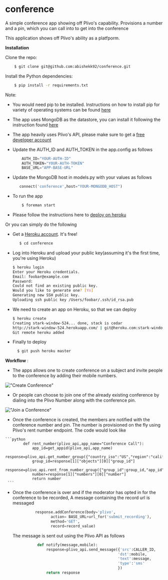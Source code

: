 conference
==========

A simple conference app showing off Plivo's capability. Provisions a number and a pin, which you can call into to get into the conference

This application shows off Plivo's ability as a platfporm.

__Installation__


Clone the repo:

```bash
    $ git clone git@github.com:abishekk92/conference.git
```

Install the Python dependencies:

```bash
    $ pip install -r requirements.txt
```
Note: 

  - You would need pip to be installed. Instructions on how to install pip for variety of operating systems can be found [here](http://www.pip-installer.org/en/latest/installing.html)

  - The app uses MongoDB as the datastore, you can install it following the instruction found [here](http://docs.mongodb.org/manual/installation/)
  
  - The app heavily uses Plivo's API, please make sure to get a [free developer account](http://plivo.com/)
  
  - Update the AUTH_ID and AUTH_TOKEN in the app.config as follows 
  
    ```python
        AUTH_ID="YOUR-AUTH-ID"
        AUTH_TOKEN="YOUR-AUTH-TOKEN"
        BASE_URL="APP-BASE-URL"
    ```
    
  - Update the MongoDB host in models.py with your values as follows
     
     ```python
        connect('conference',host="YOUR-MONGODB_HOST")
     ```
     
  - To run the app
    
    ```bash
        $ foreman start
    ```
  - Please follow the instructions here to [deploy on heroku]( https://devcenter.heroku.com/articles/python)

Or you can simply do the following

  - Get a [Heroku account](https://id.heroku.com/signup). It's free!
  
    ```bash
       $ cd conference
    ```
  - Log into Heroku and upload your public key(assuming it's the first time, you're using Heroku)
    
    ```bash
	$ heroku login
	Enter your Heroku credentials.
	Email: foobar@example.com
	Password:
	Could not find an existing public key.
	Would you like to generate one? [Yn]
	Generating new SSH public key.
	Uploading ssh public key /Users/foobar/.ssh/id_rsa.pub
    ```
  - We need to create an app on Heroku, so that we can deploy
   
    ```bash
	$ heroku create
	Creating stark-window-524... done, stack is cedar
	http://stark-window-524.herokuapp.com/ | git@heroku.com:stark-window-524.git
	Git remote heroku added
    ```
  - Finally to deploy 
     
    ```bash
	  $ git push heroku master
    ```

__Workflow__ : 
   
   - The apps allows one to create conference on a subject and invite people to the conference by adding their mobile numbers.

   !["Create Conference"](https://raw.github.com/abishekk92/conference/master/screenshots/Screenshot%20from%202013-06-15%2023:12:23.png)
 
   - Or people can choose to join one of the already existing conference by dialing into the Plivo Number along with the conference pin.
   
   !["Join a Conference"](https://raw.github.com/abishekk92/conference/master/screenshots/Screenshot%20from%202013-06-15%2023:15:13.png)
   

   - Once the conference is created, the members are notified with the conference number and pin. The number is provisioned on the fly using Plivo's rent number endpoint. The code would look like
     
    ```python
            def rent_number(plivo_api,app_name="Conference Call"):
                app_id=get_appid(plivo_api,app_name)
	            response=plivo_api.get_number_group({"country_iso":"US","region":"california"})
	            group_id=response[1]["objects"][0]["group_id"]
	            response=plivo_api.rent_from_number_group({"group_id":group_id,"app_id":app_id})
	            number=response[1]["numbers"][0]["number"]
	            return number
     ```

   - Once the conference is over and if the moderator has opted in for the conference to be recorded, A message containing the record url is messaged
      
      ```python
                response.addConference(body='plivo',
    			       action= BASE_URL+url_for('submit_recording'),
				       method='GET',
				       record=record_value)
      ```
      The message is sent out using the Plivo API as follows

     ```python 
                def notify(message,mobile):
                    response=plivo_api.send_message({'src':CALLER_ID,
				                                    'dst':mobile,
				                                    'text':message,
				                                    'type':'sms'
			    	                                })
	                return response
     ```
